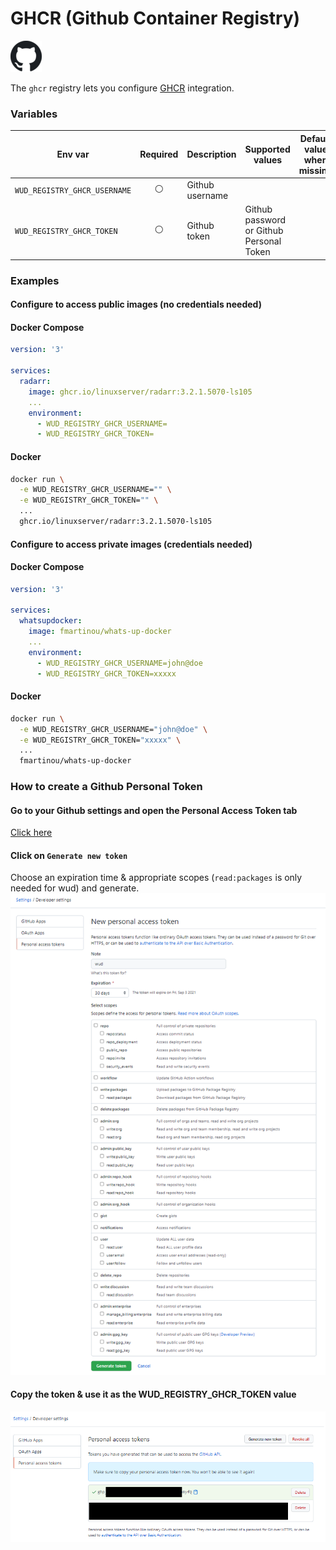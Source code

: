 # GHCR (Github Container Registry)
![logo](github.png)

The `ghcr` registry lets you configure [GHCR](https://docs.github.com/en/packages/working-with-a-github-packages-registry/working-with-the-docker-registry) integration.

### Variables

| Env var                      | Required       | Description     | Supported values                         | Default value when missing |
| ---------------------------- |:--------------:| --------------- | ---------------------------------------- | -------------------------- | 
| `WUD_REGISTRY_GHCR_USERNAME` | :white_circle: | Github username |                                          |                            |
| `WUD_REGISTRY_GHCR_TOKEN`    | :white_circle: | Github token    | Github password or Github Personal Token |                            |

### Examples

#### Configure to access public images (no credentials needed)

<!-- tabs:start -->
#### **Docker Compose**
```yaml
version: '3'

services:
  radarr:
    image: ghcr.io/linuxserver/radarr:3.2.1.5070-ls105
    ...
    environment:
      - WUD_REGISTRY_GHCR_USERNAME=
      - WUD_REGISTRY_GHCR_TOKEN= 
```
#### **Docker**
```bash
docker run \
  -e WUD_REGISTRY_GHCR_USERNAME="" \
  -e WUD_REGISTRY_GHCR_TOKEN="" \
  ...
  ghcr.io/linuxserver/radarr:3.2.1.5070-ls105
```
<!-- tabs:end -->

#### Configure to access private images (credentials needed)

<!-- tabs:start -->
#### **Docker Compose**
```yaml
version: '3'

services:
  whatsupdocker:
    image: fmartinou/whats-up-docker
    ...
    environment:
      - WUD_REGISTRY_GHCR_USERNAME=john@doe
      - WUD_REGISTRY_GHCR_TOKEN=xxxxx 
```
#### **Docker**
```bash
docker run \
  -e WUD_REGISTRY_GHCR_USERNAME="john@doe" \
  -e WUD_REGISTRY_GHCR_TOKEN="xxxxx" \
  ...
  fmartinou/whats-up-docker
```
<!-- tabs:end -->

### How to create a Github Personal Token
#### Go to your Github settings and open the Personal Access Token tab
[Click here](https://github.com/settings/tokens)

#### Click on `Generate new token`
Choose an expiration time & appropriate scopes (`read:packages` is only needed for wud) and generate.
![image](ghcr_01.png)

#### Copy the token & use it as the WUD_REGISTRY_GHCR_TOKEN value
![image](ghcr_02.png)
